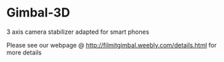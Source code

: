 # Gimbal-3D
3 axis camera stabilizer adapted for smart phones

Please see our webpage @ http://filmitgimbal.weebly.com/details.html for more details
